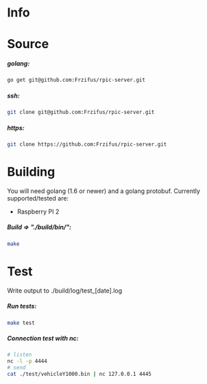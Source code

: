# Info

# Source

##### golang:
```sh
go get git@github.com:Frzifus/rpic-server.git
```

##### ssh:
```sh
git clone git@github.com:Frzifus/rpic-server.git
```

##### https:
```sh
git clone https://github.com:Frzifus/rpic-server.git
```

# Building

You will need golang (1.6 or newer) and a golang protobuf.
Currently supported/tested are:
 - Raspberry PI 2
##### Build => "./build/bin/":
```sh
make
```

# Test

Write output to ./build/log/test_[date].log
##### Run tests:
```sh
make test
```

##### Connection test with nc:
```sh
# listen
nc -l -p 4444
# send
cat ./test/vehicleY1000.bin | nc 127.0.0.1 4445
```
